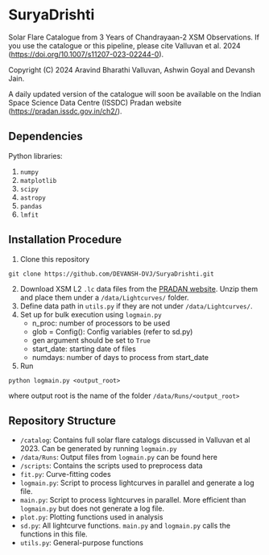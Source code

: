 # SuryaDrishti

Solar Flare Catalogue from 3 Years of Chandrayaan-2 XSM Observations. If you use the catalogue or this pipeline, please cite Valluvan et al. 2024 (https://doi.org/10.1007/s11207-023-02244-0).

Copyright (C) 2024 Aravind Bharathi Valluvan, Ashwin Goyal and Devansh Jain.

A daily updated version of the catalogue will soon be available on the Indian Space Science Data Centre (ISSDC) Pradan website (https://pradan.issdc.gov.in/ch2/).

## Dependencies

Python libraries:
1. `numpy`
2. `matplotlib`
3. `scipy`
4. `astropy`
5. `pandas`
6. `lmfit`

## Installation Procedure

1. Clone this repository
```
git clone https://github.com/DEVANSH-DVJ/SuryaDrishti.git
```
2. Download XSM L2 `.lc` data files from the [PRADAN website](https://pradan.issdc.gov.in/ch2/). Unzip them and place them under a `/data/Lightcurves/` folder.
3. Define data path in `utils.py` if they are not under `/data/Lightcurves/`.
4. Set up for bulk execution using `logmain.py`
    - n_proc: number of processors to be used
    - glob = Config(): Config variables (refer to sd.py)
    - gen argument should be set to `True`
    - start_date: starting date of files
    - numdays: number of days to process from start_date
5. Run 
```
python logmain.py <output_root>
```
where output root is the name of the folder `/data/Runs/<output_root>`

## Repository Structure

- `/catalog`: Contains full solar flare catalogs discussed in Valluvan et al 2023. Can be generated by running `logmain.py`
- `/data/Runs`: Output files from `logmain.py` can be found here
- `/scripts`: Contains the scripts used to preprocess data
- `fit.py`: Curve-fitting codes
- `logmain.py`: Script to process lightcurves in parallel and generate a log file. 
- `main.py`: Script to process lightcurves in parallel. More efficient than `logmain.py` but does not generate a log file. 
- `plot.py`: Plotting functions used in analysis
- `sd.py`: All lightcurve functions. `main.py` and `logmain.py` calls the functions in this file.
- `utils.py`: General-purpose functions
